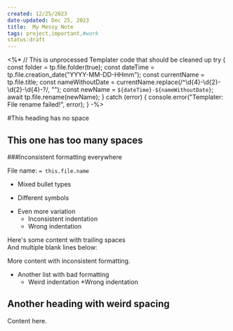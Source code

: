 ```yaml
---
created: 12/25/2023
date-updated: Dec 25, 2023
title:  My Messy Note   
tags: project,important,#work
status:draft
---
```


<%*
// This is unprocessed Templater code that should be cleaned up
try {
    const folder = tp.file.folder(true);
    const dateTime = tp.file.creation_date("YYYY-MM-DD-HHmm");
    const currentName = tp.file.title;
    const nameWithoutDate = currentName.replace(/^\d{4}-\d{2}-\d{2}-\d{4}-?/, "");
    const newName = `${dateTime}-${nameWithoutDate}`;
    await tp.file.rename(newName);
} catch (error) {
    console.error("Templater: File rename failed!", error);
}
-%>

#This heading has no space
##  This one has too many spaces
###Inconsistent formatting everywhere

File name: `= this.file.name`

- Mixed bullet types
* Different symbols  
+ Even more variation
    - Inconsistent indentation
  - Wrong indentation


Here's some content with    trailing spaces    
And multiple blank lines below:




More content with inconsistent formatting.

*  Another list with bad formatting
   *  Weird indentation 
*Wrong indentation

## Another   heading with   weird spacing

Content here. 